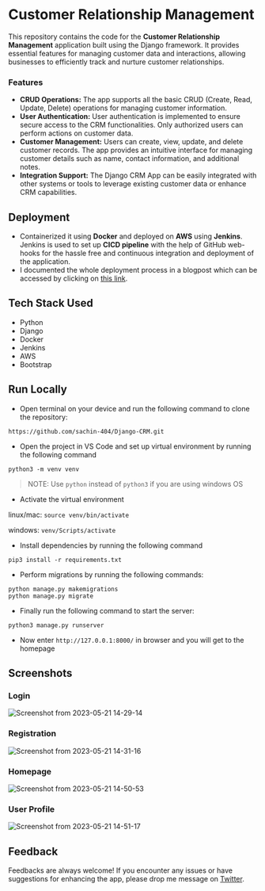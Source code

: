 # Customer Relationship Management

This repository contains the code for the **Customer Relationship Management** application built using the Django framework. It provides essential features for managing customer data and interactions, allowing businesses to efficiently track and nurture customer relationships.

### Features

- **CRUD Operations:** The app supports all the basic CRUD (Create, Read, Update, Delete) operations for managing customer information.
- **User Authentication:** User authentication is implemented to ensure secure access to the CRM functionalities. Only authorized users can perform actions on customer data.
- **Customer Management:** Users can create, view, update, and delete customer records. The app provides an intuitive interface for managing customer details such as name, contact information, and additional notes.
- **Integration Support:** The Django CRM App can be easily integrated with other systems or tools to leverage existing customer data or enhance CRM capabilities.

## Deployment
- Containerized it using **Docker** and deployed on **AWS** using **Jenkins**.  Jenkins is used to set up **CICD pipeline** with the help of GitHub web-hooks for the hassle free and continuous integration and deployment of the application.
- I documented the whole deployment process in  a blogpost which can be accessed by clicking on [this link](https://sachinkant.hashnode.dev/deploy-django-app-on-aws-using-docker-and-jenkins).

## Tech Stack Used
- Python
- Django
- Docker
- Jenkins
- AWS
- Bootstrap

## Run Locally
- Open terminal on your device and run the following command to clone the repository:
```
https://github.com/sachin-404/Django-CRM.git
```
- Open the project in VS Code and set up virtual environment by running the following command
```
python3 -m venv venv
```
> NOTE: Use `python` instead of `python3` if you are using windows OS

- Activate the virtual environment

linux/mac: `source venv/bin/activate`

windows: `venv/Scripts/activate`

- Install dependencies by running the following command
```
pip3 install -r requirements.txt
```

- Perform migrations by running the following commands:
```
python manage.py makemigrations
python manage.py migrate
```
- Finally run the following command to start the server:
```
python3 manage.py runserver
```
- Now enter `http://127.0.0.1:8000/` in browser and you will get to the homepage

## Screenshots

### Login
![Screenshot from 2023-05-21 14-29-14](https://github.com/sachin-404/Django-CRM/assets/96824004/872481bc-4b20-4499-9ce9-fa8abec73f04)

### Registration
![Screenshot from 2023-05-21 14-31-16](https://github.com/sachin-404/Django-CRM/assets/96824004/e0a8af10-34c8-4d0e-855e-ee89dec5553c)

### Homepage
![Screenshot from 2023-05-21 14-50-53](https://github.com/sachin-404/Django-CRM/assets/96824004/4a600aad-5375-4aaf-866d-d80206445d6b)

### User Profile
![Screenshot from 2023-05-21 14-51-17](https://github.com/sachin-404/Django-CRM/assets/96824004/cb299e4e-d452-4704-8bd4-1429e61d671d)

## Feedback
Feedbacks are always welcome! If you encounter any issues or have suggestions for enhancing the app, please drop me message on [Twitter](https://twitter.com/sachin_404).
